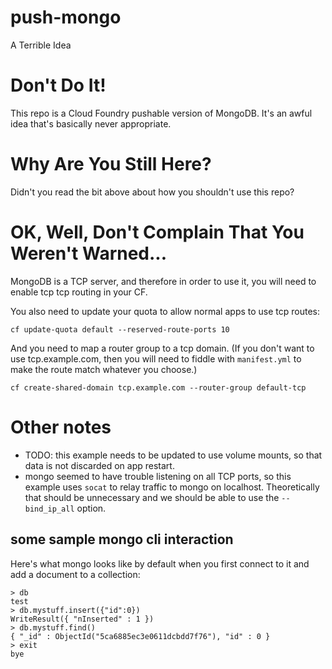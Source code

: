 # push-mongo
A Terrible Idea

# Don't Do It!
This repo is a Cloud Foundry pushable version of MongoDB. It's an awful idea that's basically never appropriate.

# Why Are You Still Here?
Didn't you read the bit above about how you shouldn't use this repo?

# OK, Well, Don't Complain That You Weren't Warned...
MongoDB is a TCP server, and therefore in order to use it, you will need to enable tcp tcp routing in your CF.  

You also need to update your quota to allow normal apps to use tcp routes:
```
cf update-quota default --reserved-route-ports 10
```

And you need to map a router group to a tcp domain.  (If you don't want to use tcp.example.com, then you will need to fiddle with `manifest.yml` to make the route match whatever you choose.)
```
cf create-shared-domain tcp.example.com --router-group default-tcp
```

# Other notes
- TODO: this example needs to be updated to use volume mounts, so that data is not discarded on app restart.
- mongo seemed to have trouble listening on all TCP ports, so this example uses `socat` to relay traffic to mongo on localhost.  Theoretically that should be unnecessary and we should be able to use the `--bind_ip_all` option.

## some sample mongo cli interaction
Here's what mongo looks like by default when you first connect to it and add a document to a collection:
```
> db
test
> db.mystuff.insert({"id":0})
WriteResult({ "nInserted" : 1 })
> db.mystuff.find()
{ "_id" : ObjectId("5ca6885ec3e0611dcbdd7f76"), "id" : 0 }
> exit
bye
```
